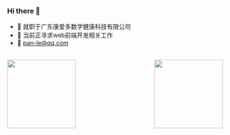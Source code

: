 ### Hi there 👋

- 🔭 就职于广东康爱多数字健康科技有限公司
- 👯 当前正寻求web前端开发相关工作
- 💬 pan-le@qq.com

<br />
<div>
  <a href="https://github.com/panle666/panle666"> 
    <img align="left" height="160px" src="https://github-readme-stats.vercel.app/api?username=panle666&show_icons=true" />
  </a>
  <a href="https://github.com/panle666/panle666"> 
    <img align="right"  height="160px" src="https://github-readme-stats.vercel.app/api/top-langs/?username=panle666&show_icons=true&layout=compact"/>
  </a>
</div>

